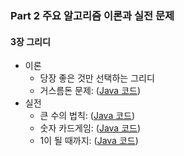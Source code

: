 ### Part 2 주요 알고리즘 이론과 실전 문제

#### 3장 그리디

* 이론
    * 당장 좋은 것만 선택하는 그리디
    * 거스름돈 문제: ([Java 코드](/3/1.java))
* 실전
    * 큰 수의 법칙: ([Java 코드](/3/2.java))
    * 숫자 카드게임: ([Java 코드](/3/3.java))
    * 1이 될 때까지: ([Java 코드](/3/4.java))
